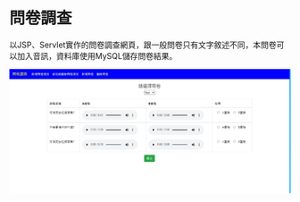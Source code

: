 # 問卷調查

以JSP、Servlet實作的問卷調查網頁，跟一般問卷只有文字敘述不同，本問卷可以加入音訊，資料庫使用MySQL儲存問卷結果。

![image](https://github.com/jaylee840831/Questionnaire/blob/main/%E6%93%B7%E5%8F%96.JPG)
